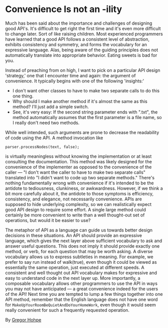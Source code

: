 # Convenience Is not an -ility

Much has been said about the importance and challenges of designing good API's. It's difficult to get right the first time and it's even more difficult to change later. Sort of like raising children. Most experienced programmers have learned that a good API follows a consistent level of abstraction, exhibits consistency and symmetry, and forms the vocabulary for an expressive language. Alas, being aware of the guiding principles does not automatically translate into appropriate behavior. Eating sweets is bad for you.

Instead of preaching from on high, I want to pick on a particular API design 'strategy,' one that I encounter time and again: the argument of convenience. It typically begins with one of the following 'insights:'

- I don't want other classes to have to make two separate calls to do this one thing.
- Why should I make another method if it's almost the same as this method? I'll just add a simple switch.
- See, it's very easy: If the second string parameter ends with ".txt", the method automatically assumes that the first parameter is a file name, so I really don't need two methods.

While well intended, such arguments are prone to decrease the readability of code using the API. A method invocation like

```
parser.processNodes(text, false);
```

is virtually meaningless without knowing the implementation or at least consulting the documentation. This method was likely designed for the convenience of the implementer as opposed to the convenience of the caller — "I don't want the caller to have to make two separate calls" translated into "I didn't want to code up two separate methods." There's nothing fundamentally wrong with convenience if it's intended to be the antidote to tediousness, clunkiness, or awkwardness. However, if we think a bit more carefully about it, the antidote to those symptoms is efficiency, consistency, and elegance, not necessarily convenience. APIs are supposed to hide underlying complexity, so we can realistically expect good API design to require some effort. A single large method could certainly be more convenient to write than a well thought-out set of operations, but would it be easier to use?

The metaphor of API as a language can guide us towards better design decisions in these situations. An API should provide an expressive language, which gives the next layer above sufficient vocabulary to ask and answer useful questions. This does not imply it should provide exactly one method, or verb, for each question that may be worth asking. A diverse vocabulary allows us to express subtleties in meaning. For example, we prefer to say run instead of walk(true), even though it could be viewed as essentially the same operation, just executed at different speeds. A consistent and well thought out API vocabulary makes for expressive and easy to understand code in the next layer up. More importantly, a composable vocabulary allows other programmers to use the API in ways you may not have anticipated — a great convenience indeed for the users of the API! Next time you are tempted to lump a few things together into one API method, remember that the English language does not have one word for `MakeUpYourRoomBeQuietAndDoYourHomeWork`, even though it would seem really convenient for such a frequently requested operation.

By [Gregor Hohpe](http://programmer.97things.oreilly.com/wiki/index.php/Gregor_Hohpe)